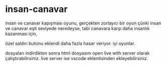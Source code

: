 # insan-canavar

insan ve canavar kapışması oyunu, gerçekten zorlayıcı bir oyun çünki insan ve canavar eşit seviyede neredeyse, tabi canavara karşı daha insanlık kazanması için,

özel saldırı butonu eklendi daha fazla hasar veriyor. iyi oyunlar.

dosyaları indirdikten sonra html dosyasını open live with server olarak çalıştırabilirsiniz. live server ise vscode eklentisinden ekleyebilirsiniz.
